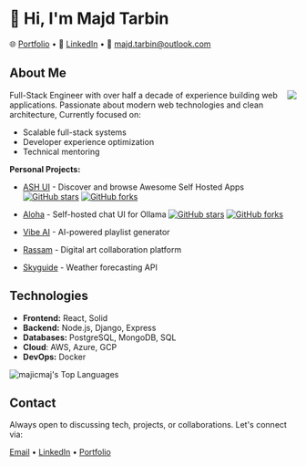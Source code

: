 # 👋 Hi, I'm Majd Tarbin

🌐 [Portfolio](https://majdtarbin.com) • 📌 [LinkedIn](https://linkedin.com/in/majdtarbin) • 💌 [majd.tarbin@outlook.com](mailto:majd.tarbin@outlook.com)

## About Me
<img align="right" src="https://github-readme-stats.vercel.app/api?username=majicmaj&theme=blueberry&show_icons=true&hide_border=true&count_private=true"/>

Full-Stack Engineer with over half a decade of experience building web applications. Passionate about modern web technologies and clean architecture, Currently focused on:
- Scalable full-stack systems
- Developer experience optimization
- Technical mentoring

**Personal Projects:**
- [ASH UI](https://github.com/majicmaj/awesome-selfhosted-ui) - Discover and browse Awesome Self Hosted Apps
[![GitHub stars](https://img.shields.io/github/stars/majicmaj/awesome-selfhosted-ui?style=social)](https://github.com/majicmaj/awesome-selfhosted-ui/stargazers)
[![GitHub forks](https://img.shields.io/github/forks/majicmaj/awesome-selfhosted-ui?style=social)](https://github.com/majicmaj/awesome-selfhosted-ui/network)

- [Aloha](https://github.com/majicmaj/aloha) - Self-hosted chat UI for Ollama
[![GitHub stars](https://img.shields.io/github/stars/majicmaj/aloha?style=social)](https://github.com/majicmaj/aloha/stargazers)
[![GitHub forks](https://img.shields.io/github/forks/majicmaj/aloha?style=social)](https://github.com/majicmaj/aloha/network)

- [Vibe AI](https://Vibeai.netlify.app) - AI-powered playlist generator
- [Rassam](https://Rassam.netlify.app) - Digital art collaboration platform
- [Skyguide](https://www.Skyguide.me) - Weather forecasting API

## Technologies

- **Frontend:** React, Solid  
- **Backend:** Node.js, Django, Express  
- **Databases:** PostgreSQL, MongoDB, SQL
- **Cloud**: AWS, Azure, GCP  
- **DevOps:** Docker

![majicmaj's Top Languages](https://github-readme-stats.vercel.app/api/top-langs/?username=majicmaj&theme=blueberry&show_icons=true&hide_border=true&layout=compact)

## Contact
Always open to discussing tech, projects, or collaborations. Let's connect via:

[Email](mailto:majd.tarbin@outlook.com) • [LinkedIn](https://linkedin.com/in/majdtarbin) • [Portfolio](https://majdtarbin.com/)
